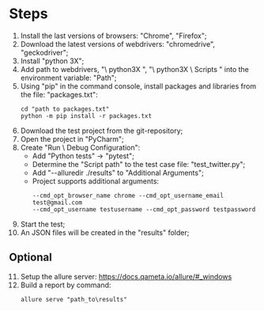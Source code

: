 # Steps
1. Install the last versions of browsers: "Chrome", "Firefox";
2. Download the latest versions of webdrivers: "chromedrive", "geckodriver";
3. Install "python 3X";
4. Add path to webdrivers, "\ python3X \", "\ python3X \ Scripts \" into the environment variable: "Path";
5. Using "pip" in the command console, install packages and libraries from the file: "packages.txt":
    ```
    cd "path to packages.txt"
    python -m pip install -r packages.txt
    ```
6. Download the test project from the git-repository;
7. Open the project in "PyCharm";
8. Create "Run \ Debug Configuration":
    - Add "Python tests" -> "pytest";
	- Determine the "Script path" to the test case file: "test_twitter.py";
	- Add "--alluredir ./results" to "Additional Arguments";
	- Project supports additional arguments: 
        ```
        --cmd_opt_browser_name chrome --cmd_opt_username_email test@gmail.com 
	    --cmd_opt_username testusername --cmd_opt_password testpassword
        ```
9. Start the test;
10. An JSON files will be created in the "results" folder;

## Optional
11. Setup the allure server: https://docs.qameta.io/allure/#_windows
12. Build a report by command: 
    ```
    allure serve "path_to\results"
    ```
